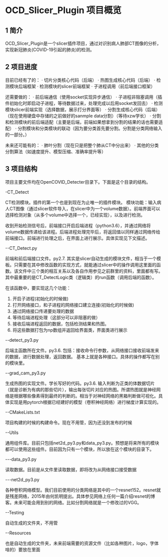 # OCD_Slicer_Plugin 项目概览

## 1 简介

OCD_Slicer_Plugin是一个slicer插件项目，通过对识别病人肺部CT图像的分析，实现新冠肺炎(COVID-19引起的肺炎)的检测。

## 2 项目进度

目前已经有了的：
· 切片分类核心代码（后端）
· 热图生成核心代码（后端）
· 检测模块后端框架
· 检测模块的slicer前端框架
· 子进程调用（前后端接口框架）

还需要做的：
· 前后端通信（使用socket实现异步通信）
· 子进程非阻塞调用（插件初始化时即启动子进程，等待数据过来，处理完成以后用socket发回去）
· 检测模块slicer前端实现（选择数据，展示打分界面等）
· 分割生成核心代码（后端）（现在使用硬盘中存储的之前做好的sanmple data分割）（等待xzw学长）
· 分割和检测模块的前后端适配（主要是后端，前端如果想拿到分割的结果的话也需要适配）
· 分割模块和分类模块的联动（因为要分类首先要分割。分割是分类网络输入的一部分。）

未来还可能有的：
· 肺叶分割（现在只是把整个肺从CT中分出来）
· 其他的分类分割算法（如速度提升、模型压缩、准确率提升等）

## 3 项目结构

项目主要文件均在OpenCOVID_Detecter目录下。下面是这个目录的结构。

-CT_Detect

CT检测模块。插件的第一个也是到现在为止唯一的插件模块。
模块功能：输入病人CT图像（通过slicer软件导入，在slicer中为一个volume数据）。前端界面可以选择检测对象（从多个volume中选择一个，已经实现），以及进行检测。

收到开始检测信号后，前端接口开启后端进程（python3.6），并通过网络将volume数据传递给该进程。后端进程处理完毕后，将返回值以同样通过网络传给前端接口。前端进行处理之后，在界面上进行展示。具体实现见下文描述。


--CT_Detect.py

前端和前后端接口文件。py2.7.
其实是slicer自动生成的模块文件，相当于一个模板。只需要在其中修改函数的实现方式，就能通过slicer中的操作调用这里面的函数。该文件中三个类的相互关系以及各自作用参见之前群里的资料，里面都有写。其中最重要的是CT_DetectLogic类（逻辑类）的run函数（调用后端的函数）。

在该函数中，要实现这几个功能：

1. 开启子进程(初始化的时候做)
2. 打开网络接口，和子进程的网络接口建立连接(初始化的时候做)
3. 通过网络接口传递要处理的数据
4. 等待后端进程处理（这部分可以非阻塞的做）
5. 接收后端进程返回的数据，包括检测结果和热图。
6. 将这些数据打包为np数组并返回给界面类，界面类进行展示

--detect_py3.py

后端主函数所在文件。py3.6.
包括：接收命令行参数，从网络接口接收前端发来的数据，进行数据处理，返回数据。
基本上就是各种接口。具体的操作都写在别的模块里。

--grad_cam_py3.py

生成热图的实现文件。学长写好的代码。py3.6.
输入判断为正类的体数据切片（就是诊断为有病的那些切片），输出每张切片对应的热图。所谓热图就是神经网络是根据哪些像素得到最终的判断的。相当于对神经网络的黑箱判断做可视化。具体实现是用pytorch根据已经建好的模型（卷积神经网络）进行梯度计算实现的。

--CMakeLists.txt

项目构建的时候的构建命令。现在不用管，因为还没到发布的时候

--Utils

通用组件库。目前只包括net2d_py3.py和data_py3.py。预想是将来所有的模块都可以使用这些组件。目前因为只有一个模块，所以放在这个模块的目录下。

---data_py3.py

读取数据。目前是从文件里读取数据，即将改为从网络接口接受数据

---net2d_py3.py

各种卷积网络模型。我们目前使用的分类网络是其中的一个resnet152。resnet就是残差网络，2015年由何凯明提出。具体参见网络上任何一篇介绍resnet的博客。未来可能会用到别的网络。比如分割网络就是一个修改过的VGG。

--Testing

自动生成的文件夹，不用管

--Resources

也是自动生成的文件夹，未来前端需要的资源文件（比如各种图片，logo，字体啥的）要放在里面



